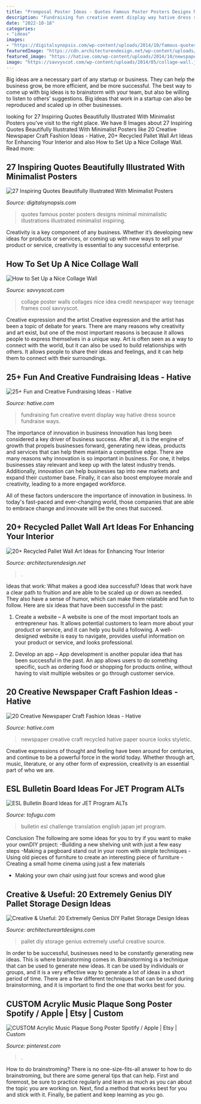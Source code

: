```yaml
---
title: "Promposal Poster Ideas - Quotes Famous Poster Posters Designs Minimal Minimalistic Illustrations Illustrated Minimalist Inspiring"
description: "Fundraising fun creative event display way hative dress source fundraise ways"
date: "2022-10-18"
categories:
- "ideas"
images:
- "https://digitalsynopsis.com/wp-content/uploads/2014/10/famous-quotes-illustrations-poster-minimalistic-designs-23.jpg"
featuredImage: "https://cdn.architecturendesign.net/wp-content/uploads/2015/06/AD-Pallet-Wall-Art-7.jpg"
featured_image: "https://hative.com/wp-content/uploads/2014/10/newspaper-craft-fashion-ideas/11-creative-newspaper-craft-fashion-ideas.jpg"
image: "https://savvyscot.com/wp-content/uploads/2014/05/collage-wall.jpg"
---
```



Big ideas are a necessary part of any startup or business. They can help the business grow, be more efficient, and be more successful. The best way to come up with big ideas is to brainstorm with your team, but also be willing to listen to others’ suggestions. Big ideas that work in a startup can also be reproduced and scaled up in other businesses.

	

		
looking for 27 Inspiring Quotes Beautifully Illustrated With Minimalist Posters you've visit to the right place. We have 8 Images about 27 Inspiring Quotes Beautifully Illustrated With Minimalist Posters like 20 Creative Newspaper Craft Fashion Ideas - Hative, 20+ Recycled Pallet Wall Art Ideas for Enhancing Your Interior and also How to Set Up a Nice Collage Wall. Read more:
		
    
## 27 Inspiring Quotes Beautifully Illustrated With Minimalist Posters

<img loading=lazy src="https://digitalsynopsis.com/wp-content/uploads/2014/10/famous-quotes-illustrations-poster-minimalistic-designs-23.jpg" onerror="this.onerror=null;this.src='https://tse3.mm.bing.net/th?id=OIP.ugzNYbKnmVs5OO4-RBvcvgHaJ4&amp;pid=15.1';" alt="27 Inspiring Quotes Beautifully Illustrated With Minimalist Posters">

_Source: digitalsynopsis.com_

>quotes famous poster posters designs minimal minimalistic illustrations illustrated minimalist inspiring. 

	

Creativity is a key component of any business. Whether it’s developing new ideas for products or services, or coming up with new ways to sell your product or service, creativity is essential to any successful enterprise.

    
## How To Set Up A Nice Collage Wall

<img loading=lazy src="https://savvyscot.com/wp-content/uploads/2014/05/collage-wall.jpg" onerror="this.onerror=null;this.src='https://tse2.mm.bing.net/th?id=OIP.3x-CU3Qj_ol-ppKz152dcwHaKN&amp;pid=15.1';" alt="How to Set Up a Nice Collage Wall">

_Source: savvyscot.com_

>collage poster walls collages nice idea credit newspaper way teenage frames cool savvyscot. 

	

Creative expression and the artist
Creative expression and the artist has been a topic of debate for years. There are many reasons why creativity and art exist, but one of the most important reasons is because it allows people to express themselves in a unique way. Art is often seen as a way to connect with the world, but it can also be used to build relationships with others. It allows people to share their ideas and feelings, and it can help them to connect with their surroundings.

    
## 25+ Fun And Creative Fundraising Ideas - Hative

<img loading=lazy src="https://hative.com/wp-content/uploads/2014/04/fundraising-ideas/11-fashion-dress-fundraising.jpg" onerror="this.onerror=null;this.src='https://tse4.mm.bing.net/th?id=OIP.w3bERnMOUNqN1mfKy2tbDQHaNJ&amp;pid=15.1';" alt="25+ Fun and Creative Fundraising Ideas - Hative">

_Source: hative.com_

>fundraising fun creative event display way hative dress source fundraise ways. 

	

The importance of innovation in business
Innovation has long been considered a key driver of business success. After all, it is the engine of growth that propels businesses forward, generating new ideas, products and services that can help them maintain a competitive edge.
There are many reasons why innovation is so important in business. For one, it helps businesses stay relevant and keep up with the latest industry trends. Additionally, innovation can help businesses tap into new markets and expand their customer base. Finally, it can also boost employee morale and creativity, leading to a more engaged workforce.

All of these factors underscore the importance of innovation in business. In today's fast-paced and ever-changing world, those companies that are able to embrace change and innovate will be the ones that succeed.

    
## 20+ Recycled Pallet Wall Art Ideas For Enhancing Your Interior

<img loading=lazy src="https://cdn.architecturendesign.net/wp-content/uploads/2015/06/AD-Pallet-Wall-Art-7.jpg" onerror="this.onerror=null;this.src='https://tse3.mm.bing.net/th?id=OIP.Q3UQX1J8h8p5UFXXuB7W6gHaQP&amp;pid=15.1';" alt="20+ Recycled Pallet Wall Art Ideas for Enhancing Your Interior">

_Source: architecturendesign.net_

>. 

	

Ideas that work: What makes a good idea successful?
Ideas that work have a clear path to fruition and are able to be scaled up or down as needed. They also have a sense of humor, which can make them relatable and fun to follow. Here are six ideas that have been successful in the past:
1. Create a website – A website is one of the most important tools an entrepreneur has. It allows potential customers to learn more about your product or service, and it can help you build a following. A well-designed website is easy to navigate, provides useful information on your product or service, and looks professional.

2. Develop an app – App development is another popular idea that has been successful in the past. An app allows users to do something specific, such as ordering food or shopping for products online, without having to visit multiple websites or go through customer service.

    
## 20 Creative Newspaper Craft Fashion Ideas - Hative

<img loading=lazy src="https://hative.com/wp-content/uploads/2014/10/newspaper-craft-fashion-ideas/11-creative-newspaper-craft-fashion-ideas.jpg" onerror="this.onerror=null;this.src='https://tse1.mm.bing.net/th?id=OIP.3lyAKeW5MjBn-S2XDcD-PgHaK1&amp;pid=15.1';" alt="20 Creative Newspaper Craft Fashion Ideas - Hative">

_Source: hative.com_

>newspaper creative craft recycled hative paper source looks styletic. 

	

Creative expressions of thought and feeling have been around for centuries, and continue to be a powerful force in the world today. Whether through art, music, literature, or any other form of expression, creativity is an essential part of who we are.

    
## ESL Bulletin Board Ideas For JET Program ALTs

<img loading=lazy src="https://files.tofugu.com/articles/japan/2016-09-27-esl-bulletin-board-ideas/translation-board.jpg" onerror="this.onerror=null;this.src='https://tse2.mm.bing.net/th?id=OIP.Q27wH6h6tlk5p2B7R9F2dAHaPK&amp;pid=15.1';" alt="ESL Bulletin Board Ideas for JET Program ALTs">

_Source: tofugu.com_

>bulletin esl challenge translation english japan jet program. 

	

Conclusion
The following are some ideas for you to try if you want to make your ownDIY project: 
-Building a new shelving unit with just a few easy steps 
-Making a pegboard stand out in your room with simple techniques 
-Using old pieces of furniture to create an interesting piece of furniture 
-Creating a small home cinema using just a few materials 
- Making your own chair using just four screws and wood glue

    
## Creative &amp; Useful: 20 Extremely Genius DIY Pallet Storage Design Ideas

<img loading=lazy src="https://www.architectureartdesigns.com/wp-content/uploads/2014/12/1716.jpg" onerror="this.onerror=null;this.src='https://tse1.mm.bing.net/th?id=OIP.bxdesK2dae7ei60U0I2NyQHaO3&amp;pid=15.1';" alt="Creative &amp; Useful: 20 Extremely Genius DIY Pallet Storage Design Ideas">

_Source: architectureartdesigns.com_

>pallet diy storage genius extremely useful creative source. 

	

In order to be successful, businesses need to be constantly generating new ideas. This is where brainstorming comes in. Brainstorming is a technique that can be used to generate new ideas. It can be used by individuals or groups, and it is a very effective way to generate a lot of ideas in a short period of time. There are a few different techniques that can be used during brainstorming, and it is important to find the one that works best for you.

    
## CUSTOM Acrylic Music Plaque Song Poster Spotify / Apple | Etsy | Custom

<img loading=lazy src="https://i.pinimg.com/736x/ee/59/00/ee5900531886d607a481fe59298cf452.jpg" onerror="this.onerror=null;this.src='https://tse3.mm.bing.net/th?id=OIP.xn98Haj6QEZ75o60l7-RNwHaLH&amp;pid=15.1';" alt="CUSTOM Acrylic Music Plaque Song Poster Spotify / Apple | Etsy | Custom">

_Source: pinterest.com_

>. 

	

How to do brainstroming?
There is no one-size-fits-all answer to how to do brainstroming, but there are some general tips that can help. First and foremost, be sure to practice regularly and learn as much as you can about the topic you are working on. Next, find a method that works best for you and stick with it. Finally, be patient and keep learning as you go.

